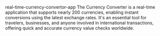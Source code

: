 real-time-currency-convertor-app
The Currency Converter is a real-time application that supports nearly 200 currencies, enabling instant conversions using the latest exchange rates. It's an essential tool for travelers, businesses, and anyone involved in international transactions, offering quick and accurate currency value checks worldwide.

